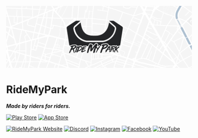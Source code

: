 [![](assets/banner_1560x520.jpg)](https://l.ridemypark.com/app)
# RideMyPark
***Made by riders for riders.***

[![Play Store](https://img.shields.io/badge/Google_Play-414141?logo=google-play&logoColor=white)](https://l.ridemypark.com/discord)
[![App Store](https://img.shields.io/badge/App_Store-0D96F6?logo=app-store&logoColor=white)](https://l.ridemypark.com/discord)

[![RideMyPark Website](https://img.shields.io/badge/Website-ffffff)](https://ridemypark.com/)
[![Discord](https://img.shields.io/badge/Discord-%235865F2.svg?logo=discord&logoColor=white)](https://l.ridemypark.com/discord)
[![Instagram](https://img.shields.io/badge/Instagram-%23E4405F.svg?logo=Instagram&logoColor=white)](https://l.ridemypark.com/instagram)
[![Facebook](https://img.shields.io/badge/Facebook-%231877F2.svg?logo=Facebook&logoColor=white)](https://l.ridemypark.com/facebook)
[![YouTube](https://img.shields.io/badge/YouTube-%23FF0000.svg?logo=YouTube&logoColor=white)](https://l.ridemypark.com/youtube)

<!--

**Here are some ideas to get you started:**

🙋‍♀️ A short introduction - what is your organization all about?
🌈 Contribution guidelines - how can the community get involved?
👩‍💻 Useful resources - where can the community find your docs? Is there anything else the community should know?
🍿 Fun facts - what does your team eat for breakfast?
🧙 Remember, you can do mighty things with the power of [Markdown](https://docs.github.com/github/writing-on-github/getting-started-with-writing-and-formatting-on-github/basic-writing-and-formatting-syntax)
-->
